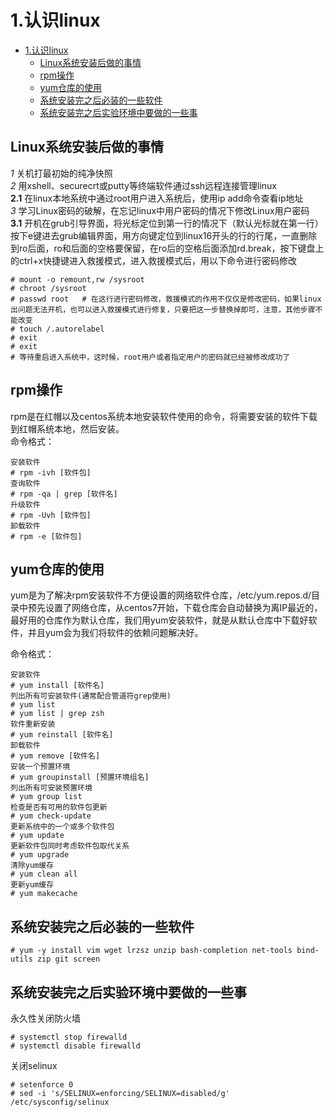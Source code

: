 # 1.认识linux

- [1.认识linux](#1%E8%AE%A4%E8%AF%86linux)
  - [Linux系统安装后做的事情](#linux%E7%B3%BB%E7%BB%9F%E5%AE%89%E8%A3%85%E5%90%8E%E5%81%9A%E7%9A%84%E4%BA%8B%E6%83%85)
  - [rpm操作](#rpm%E6%93%8D%E4%BD%9C)
  - [yum仓库的使用](#yum%E4%BB%93%E5%BA%93%E7%9A%84%E4%BD%BF%E7%94%A8)
  - [系统安装完之后必装的一些软件](#%E7%B3%BB%E7%BB%9F%E5%AE%89%E8%A3%85%E5%AE%8C%E4%B9%8B%E5%90%8E%E5%BF%85%E8%A3%85%E7%9A%84%E4%B8%80%E4%BA%9B%E8%BD%AF%E4%BB%B6)
  - [系统安装完之后实验环境中要做的一些事](#%E7%B3%BB%E7%BB%9F%E5%AE%89%E8%A3%85%E5%AE%8C%E4%B9%8B%E5%90%8E%E5%AE%9E%E9%AA%8C%E7%8E%AF%E5%A2%83%E4%B8%AD%E8%A6%81%E5%81%9A%E7%9A%84%E4%B8%80%E4%BA%9B%E4%BA%8B)

## Linux系统安装后做的事情

*1* 关机打最初始的纯净快照  
*2* 用xshell、securecrt或putty等终端软件通过ssh远程连接管理linux  
**2.1** 在linux本地系统中通过root用户进入系统后，使用ip add命令查看ip地址  
*3* 学习Linux密码的破解，在忘记linux中用户密码的情况下修改Linux用户密码  
**3.1** 开机在grub引导界面，将光标定位到第一行的情况下（默认光标就在第一行）按下e键进去grub编辑界面，用方向键定位到linux16开头的行的行尾，一直删除到ro后面，ro和后面的空格要保留，在ro后的空格后面添加rd.break，按下键盘上的ctrl+x快捷键进入救援模式，进入救援模式后，用以下命令进行密码修改  

```shell
# mount -o remount,rw /sysroot
# chroot /sysroot
# passwd root   # 在这行进行密码修改，救援模式的作用不仅仅是修改密码，如果linux出问题无法开机，也可以进入救援模式进行修复，只要把这一步替换掉即可，注意，其他步骤不能改变
# touch /.autorelabel
# exit
# exit
# 等待重启进入系统中，这时候，root用户或者指定用户的密码就已经被修改成功了
```

## rpm操作

rpm是在红帽以及centos系统本地安装软件使用的命令，将需要安装的软件下载到红帽系统本地，然后安装。  
命令格式：  

```shell
安装软件  
# rpm -ivh [软件包]  
查询软件  
# rpm -qa | grep [软件名]  
升级软件
# rpm -Uvh [软件包]  
卸载软件  
# rpm -e [软件包]  
```

## yum仓库的使用

yum是为了解决rpm安装软件不方便设置的网络软件仓库，/etc/yum.repos.d/目录中预先设置了网络仓库，从centos7开始，下载仓库会自动替换为离IP最近的，最好用的仓库作为默认仓库，我们用yum安装软件，就是从默认仓库中下载好软件，并且yum会为我们将软件的依赖问题解决好。  

命令格式：  

```shell
安装软件  
# yum install [软件名]  
列出所有可安装软件(通常配合管道符grep使用)  
# yum list  
# yum list | grep zsh  
软件重新安装  
# yum reinstall [软件名]  
卸载软件  
# yum remove [软件名]  
安装一个预置环境  
# yum groupinstall [预置环境组名]  
列出所有可安装预置环境  
# yum group list  
检查是否有可用的软件包更新  
# yum check-update  
更新系统中的一个或多个软件包  
# yum update
更新软件包同时考虑软件包取代关系  
# yum upgrade  
清除yum缓存  
# yum clean all  
更新yum缓存  
# yum makecache  
```

## 系统安装完之后必装的一些软件

```shell
# yum -y install vim wget lrzsz unzip bash-completion net-tools bind-utils zip git screen  
```

## 系统安装完之后实验环境中要做的一些事

永久性关闭防火墙  

```shell
# systemctl stop firewalld  
# systemctl disable firewalld  
```

关闭selinux  

```shell
# setenforce 0  
# sed -i 's/SELINUX=enforcing/SELINUX=disabled/g' /etc/sysconfig/selinux  
```